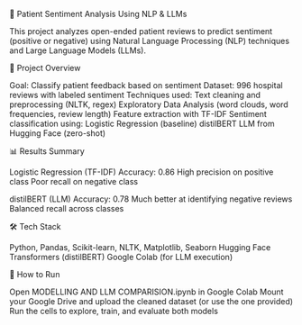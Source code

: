 🧠 Patient Sentiment Analysis Using NLP & LLMs

This project analyzes open-ended patient reviews to predict sentiment (positive or negative) using Natural Language Processing (NLP) techniques and Large Language Models (LLMs).

🚀 Project Overview

Goal: Classify patient feedback based on sentiment
Dataset: 996 hospital reviews with labeled sentiment
Techniques used:
Text cleaning and preprocessing (NLTK, regex)
Exploratory Data Analysis (word clouds, word frequencies, review length)
Feature extraction with TF-IDF
Sentiment classification using:
Logistic Regression (baseline)
distilBERT LLM from Hugging Face (zero-shot)


📊 Results Summary

Logistic Regression (TF-IDF)
Accuracy: 0.86
High precision on positive class
Poor recall on negative class

distilBERT (LLM)
Accuracy: 0.78
Much better at identifying negative reviews
Balanced recall across classes

🛠️ Tech Stack

Python, Pandas, Scikit-learn, NLTK, Matplotlib, Seaborn
Hugging Face Transformers (distilBERT)
Google Colab (for LLM execution)

📁 How to Run

Open MODELLING AND LLM COMPARISION.ipynb in Google Colab
Mount your Google Drive and upload the cleaned dataset (or use the one provided)
Run the cells to explore, train, and evaluate both models

